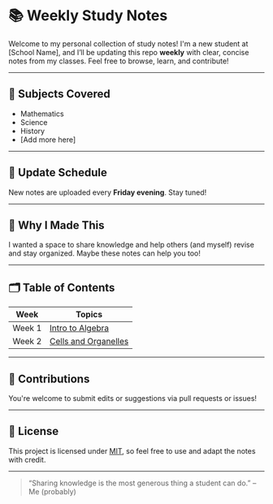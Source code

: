 # 📚 Weekly Study Notes

Welcome to my personal collection of study notes! I'm a new student at [School Name], and I’ll be updating this repo **weekly** with clear, concise notes from my classes. Feel free to browse, learn, and contribute!

---

## 🔖 Subjects Covered

- Mathematics
- Science
- History
- [Add more here]

---

## 📅 Update Schedule

New notes are uploaded every **Friday evening**. Stay tuned!

---

## 🧠 Why I Made This

I wanted a space to share knowledge and help others (and myself) revise and stay organized. Maybe these notes can help you too!

---

## 🗂️ Table of Contents

| Week | Topics |
|------|--------|
| Week 1 | [Intro to Algebra](./Week1/Math-Algebra.md) |
| Week 2 | [Cells and Organelles](./Week2/Science-Cells.md) |
<!-- Add more rows as you go -->

---

## 🤝 Contributions

You're welcome to submit edits or suggestions via pull requests or issues!

---

## 📄 License

This project is licensed under [MIT](./LICENSE), so feel free to use and adapt the notes with credit.

---

> “Sharing knowledge is the most generous thing a student can do.” – Me (probably)

